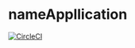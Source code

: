 # nameAppllication
[![CircleCI](https://circleci.com/gh/Haimis/nameAppllication.svg?style=shield)](https://github.com/Haimis/nameAppllication)